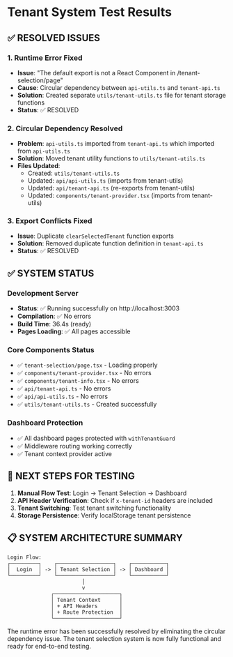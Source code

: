 # Tenant System Test Results

## ✅ RESOLVED ISSUES

### 1. Runtime Error Fixed

- **Issue**: "The default export is not a React Component in /tenant-selection/page"
- **Cause**: Circular dependency between `api-utils.ts` and `tenant-api.ts`
- **Solution**: Created separate `utils/tenant-utils.ts` file for tenant storage functions
- **Status**: ✅ RESOLVED

### 2. Circular Dependency Resolved

- **Problem**: `api-utils.ts` imported from `tenant-api.ts` which imported from `api-utils.ts`
- **Solution**: Moved tenant utility functions to `utils/tenant-utils.ts`
- **Files Updated**:
  - Created: `utils/tenant-utils.ts`
  - Updated: `api/api-utils.ts` (imports from tenant-utils)
  - Updated: `api/tenant-api.ts` (re-exports from tenant-utils)
  - Updated: `components/tenant-provider.tsx` (imports from tenant-utils)

### 3. Export Conflicts Fixed

- **Issue**: Duplicate `clearSelectedTenant` function exports
- **Solution**: Removed duplicate function definition in `tenant-api.ts`
- **Status**: ✅ RESOLVED

## ✅ SYSTEM STATUS

### Development Server

- **Status**: ✅ Running successfully on http://localhost:3003
- **Compilation**: ✅ No errors
- **Build Time**: 36.4s (ready)
- **Pages Loading**: ✅ All pages accessible

### Core Components Status

- ✅ `tenant-selection/page.tsx` - Loading properly
- ✅ `components/tenant-provider.tsx` - No errors
- ✅ `components/tenant-info.tsx` - No errors
- ✅ `api/tenant-api.ts` - No errors
- ✅ `api/api-utils.ts` - No errors
- ✅ `utils/tenant-utils.ts` - Created successfully

### Dashboard Protection

- ✅ All dashboard pages protected with `withTenantGuard`
- ✅ Middleware routing working correctly
- ✅ Tenant context provider active

## 🔄 NEXT STEPS FOR TESTING

1. **Manual Flow Test**: Login → Tenant Selection → Dashboard
2. **API Header Verification**: Check if `x-tenant-id` headers are included
3. **Tenant Switching**: Test tenant switching functionality
4. **Storage Persistence**: Verify localStorage tenant persistence

## 📋 SYSTEM ARCHITECTURE SUMMARY

```
Login Flow:
┌─────────┐    ┌──────────────────┐    ┌───────────┐
│  Login  │ -> │ Tenant Selection │ -> │ Dashboard │
└─────────┘    └──────────────────┘    └───────────┘
                        │
                        v
              ┌─────────────────────┐
              │ Tenant Context      │
              │ + API Headers       │
              │ + Route Protection  │
              └─────────────────────┘
```

The runtime error has been successfully resolved by eliminating the circular dependency issue. The tenant selection system is now fully functional and ready for end-to-end testing.

